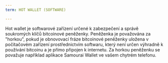 ```yaml
---
term: HOT WALLET (SOFTWARE)

---
```

Hot wallet je softwarové zařízení určené k zabezpečení a správě soukromých klíčů bitcoinové peněženky. Peněženka je považována za "horkou", pokud je obnovovací fráze bitcoinové peněženky uložena v počítačovém zařízení prostřednictvím softwaru, který není určen výhradně k používání bitcoinu a je přímo připojen k internetu. Za horkou peněženku se považuje například aplikace Samourai Wallet ve vašem chytrém telefonu.